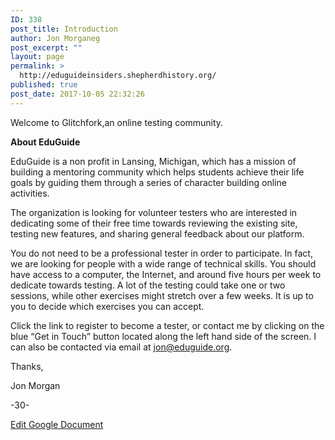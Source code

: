 ```yaml
---
ID: 338
post_title: Introduction
author: Jon Morganeg
post_excerpt: ""
layout: page
permalink: >
  http://eduguideinsiders.shepherdhistory.org/
published: true
post_date: 2017-10-05 22:32:26
---
```

<p>Welcome to Glitchfork,an online testing community.</p>
<p><b>About EduGuide</b></p>
<p>EduGuide is a non profit in Lansing, Michigan, which has a mission of building a mentoring community which helps students achieve their life goals by guiding them through a series of character building online activities.</p>
<p>The organization is looking for volunteer testers who are interested in dedicating some of their free time towards reviewing the existing site, testing new features, and sharing general feedback about our platform.</p>
<p>You do not need to be a professional tester in order to participate. In fact, we are looking for people with a wide range of technical skills. You should have access to a computer, the Internet, and around five hours per week to dedicate towards testing. A lot of the testing could take one or two sessions, while other exercises might stretch over a few weeks. It is up to you to decide which exercises you can accept.</p>
<p>Click the link to register to become a tester, or contact me by clicking on the blue “Get in Touch” button located along the left hand side of the screen. I can also be contacted via email at <a href="mailto:jon@eduguide.org">jon@eduguide.org</a>.</p>
<p></p>
<p>Thanks,</p>
<p></p>
<p>Jon Morgan</p>
<p></p>
<p>-30-</p>
<p></p>
<p><a href="https://docs.google.com/document/d/1IAp8zYItTbQZgLl5cvhJU9rYwB56cPZGrZ_2b_7CtT4/edit?usp=sharing">Edit Google Document</a></p>